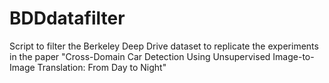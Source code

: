 # BDDdatafilter
Script to filter the Berkeley Deep Drive dataset to replicate the experiments in the paper "Cross-Domain Car Detection Using Unsupervised Image-to-Image Translation: From Day to Night"

